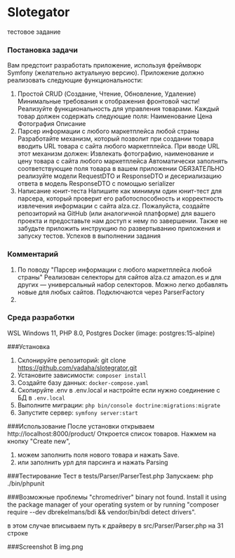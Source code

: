 # Slotegator
тестовое задание
### Постановка задачи

Вам предстоит разработать приложение, используя фреймворк Symfony (желательно актуальную
версию). Приложение должно реализовать следующие функциональности:
1. Простой CRUD (Создание, Чтение, Обновление, Удаление) Минимальные требования к
   отображения фронтовой части!
   Реализуйте функциональность для управления товарами. Каждый товар должен содержать
   следующие поля:
   Наименование
   Цена
   Фотография
   Описание
2. Парсер информации с любого маркетплейса любой страны
   Разработайте механизм, который позволит при создании товара вводить URL товара с сайта любого
   маркетплейса. При вводе URL этот механизм должен:
   Извлекать фотографию, наименование и цену товара с сайта любого маркетплейса Автоматически
   заполнять соответствующие поля товара в вашем приложении
   ОБЯЗАТЕЛЬНО реализуйте модели RequestDTO и ResponseDTO и десериализацию ответа в модель
   ResponseDTO с помощью serializer
3. Написание юнит-теста
   Напишите как минимум один юнит-тест для парсера, который проверит его работоспособность и
   корректность извлечения информации с сайта alza.cz.
   Пожалуйста, создайте репозиторий на GitHub (или аналогичной платформе) для вашего проекта и
   предоставьте нам доступ к нему по завершении. Также не забудьте приложить инструкцию по
   развертыванию приложения и запуску тестов. Успехов в выполнении задания

### Комментарий

1. По поводу "Парсер информации с любого маркетплейса любой страны"
Реализован селекторы для сайтов alza.cz amazon.es и для других — универсальный набор селекторов. 
Можно легко добавлять новые для любых сайтов. Подключаются через ParserFactory
2.    

### Среда разработки
WSL Windows 11, PHP 8.0, Postgres Docker (image: postgres:15-alpine)

###Установка

1. Склонируйте репозиторий: git clone https://github.com/vadaha/slotegrator.git
2. Установите зависимости: `composer install`
3. Создайте базу данных: `docker-compose.yaml`
4. Скопируйте .env в .env.local и настройте если нужно соединение с БД в `.env.local`
5. Выполните миграции: `php bin/console doctrine:migrations:migrate`
6. Запустите сервер: `symfony server:start`

###Использование
После установки открываем http://localhost:8000/product/ Откроется список товаров. 
Нажмем на кнопку "Create new", 
   1. можем заполнить поля нового товара и нажать Save.
   2. или заполнить урл для парсинга и нажать Parsing

###Тестирование
Тест в tests/Parser/ParserTest.php 
Запускаем: php ./bin/phpunit

###Возможные проблемы
"chromedriver" binary not found. 
Install it using the package manager of your operating system or by running 
"composer require --dev dbrekelmans/bdi && vendor/bin/bdi detect drivers".

в этом случае вписываем путь к драйверу в src/Parser/Parser.php на 31 строке

###Screenshot
В img.png
